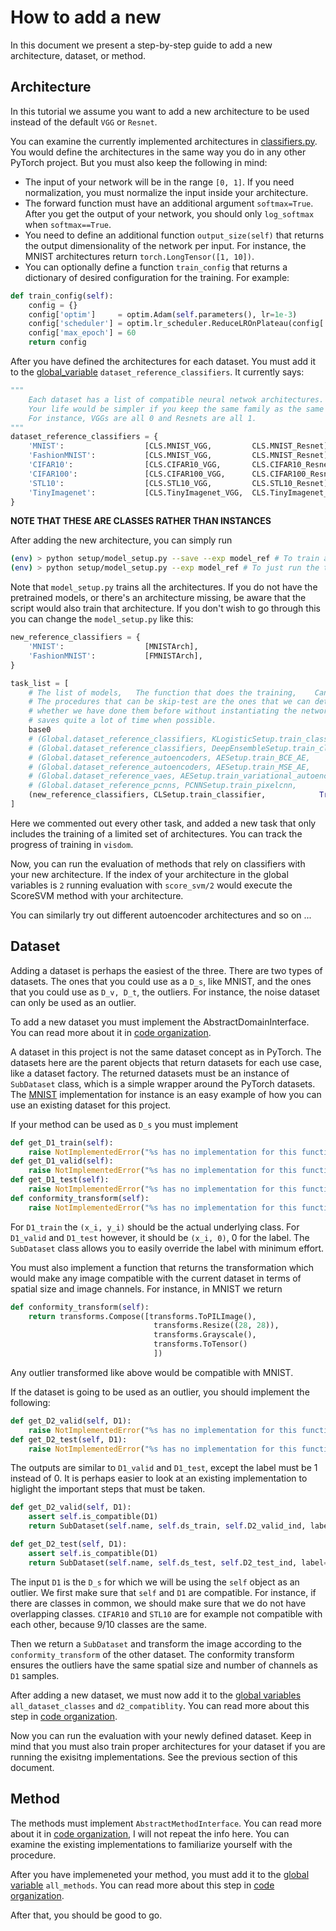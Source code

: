 # How to add a new

In this document we present a step-by-step guide to add a new architecture, dataset, or method.

## Architecture

In this tutorial we assume you want to add a new architecture to be used instead of the default `VGG` or `Resnet`.

You can examine the currently implemented architectures in [classifiers.py](../models/classifiers.py). You would define the architectures in the same way you do in any other PyTorch project. But you must also keep the following in mind:

- The input of your network will be in the range `[0, 1]`. If you need normalization, you must normalize the input inside your architecture.
- The forward function must have an additional argument `softmax=True`. After you get the output of your network, you should only `log_softmax` when `softmax==True`.
- You need to define an additional function `output_size(self)` that returns the output dimensionality of the network per input. For instance, the MNIST architectures return `torch.LongTensor([1, 10])`.
- You can optionally define a function `train_config` that returns a dictionary of desired configuration for the training. For example:

```python
def train_config(self):
    config = {}
    config['optim']     = optim.Adam(self.parameters(), lr=1e-3)
    config['scheduler'] = optim.lr_scheduler.ReduceLROnPlateau(config['optim'], patience=10, threshold=1e-2, min_lr=1e-6, factor=0.1, verbose=True)
    config['max_epoch'] = 60
    return config
```

After you have defined the architectures for each dataset. You must add it to the [global_variable](../global_vars.py) `dataset_reference_classifiers`. It currently says:

```python
"""
    Each dataset has a list of compatible neural netwok architectures.
    Your life would be simpler if you keep the same family as the same index within each dataset.
    For instance, VGGs are all 0 and Resnets are all 1.
"""
dataset_reference_classifiers = {
    'MNIST':                  [CLS.MNIST_VGG,         CLS.MNIST_Resnet],
    'FashionMNIST':           [CLS.MNIST_VGG,         CLS.MNIST_Resnet],
    'CIFAR10':                [CLS.CIFAR10_VGG,       CLS.CIFAR10_Resnet],
    'CIFAR100':               [CLS.CIFAR100_VGG,      CLS.CIFAR100_Resnet],
    'STL10':                  [CLS.STL10_VGG,         CLS.STL10_Resnet],
    'TinyImagenet':           [CLS.TinyImagenet_VGG,  CLS.TinyImagenet_Resnet],
}
```
**NOTE THAT THESE ARE CLASSES RATHER THAN INSTANCES**

After adding the new architecture, you can simply run
```bash
(env) > python setup/model_setup.py --save --exp model_ref # To train and save the model_ref in the right directory.
(env) > python setup/model_setup.py --exp model_ref # To just run the training without saving.
```
Note that `model_setup.py` trains all the architectures. If you do not have the pretrained models, or there's an architecture missing, be aware that the script would also train that architecture. If you don't wish to go through this you can change the `model_setup.py` like this:

```python
new_reference_classifiers = {
    'MNIST':                  [MNISTArch],
    'FashionMNIST':           [FMNISTArch],
}

task_list = [
    # The list of models,   The function that does the training,    Can I skip-test?,   suffix of the operation.
    # The procedures that can be skip-test are the ones that we can determine
    # whether we have done them before without instantiating the network architecture or dataset.
    # saves quite a lot of time when possible.
    base0
    # (Global.dataset_reference_classifiers, KLogisticSetup.train_classifier,     True, ['KLogistic']),
    # (Global.dataset_reference_classifiers, DeepEnsembleSetup.train_classifier,  True, ['DE.%d'%i for i in range(5)]),
    # (Global.dataset_reference_autoencoders, AESetup.train_BCE_AE,               False, []),
    # (Global.dataset_reference_autoencoders, AESetup.train_MSE_AE,               False, []),
    # (Global.dataset_reference_vaes, AESetup.train_variational_autoencoder,      False, []),
    # (Global.dataset_reference_pcnns, PCNNSetup.train_pixelcnn,                  False, []),
    (new_reference_classifiers, CLSetup.train_classifier,            True, [base0]),
]
```

Here we commented out every other task, and added a new task that only includes the training of a limited set of architectures. You can track the progress of training in `visdom`.

Now, you can run the evaluation of methods that rely on classifiers with your new architecture. If the index of your architecture in the global variables is `2` running evaluation with `score_svm/2` would execute the ScoreSVM method with your architecture.

You can similarly try out different autoencoder architectures and so on ...

## Dataset

Adding a dataset is perhaps the easiest of the three. There are two types of datasets. The ones that you could use as a `D_s`, like MNIST, and the ones that you could use as `D_v, D_t`, the outliers. For instance, the noise dataset can only be used as an outlier.

To add a new dataset you must implement the AbstractDomainInterface. You can read more about it in [code organization](code_organization.md).

A dataset in this project is not the same dataset concept as in PyTorch. The datasets here are the parent objects that return datasets for each use case, like a dataset factory. The returned datasets must be an instance of `SubDataset` class, which is a simple wrapper around the PyTorch datasets. The [MNIST](../datasets/MNIST.py) implementation for instance is an easy example of how you can use an existing dataset for this project.

If your method can be used as `D_s` you must implement
```python
def get_D1_train(self):
    raise NotImplementedError("%s has no implementation for this function."%(self.__class__.__name__))
def get_D1_valid(self):
    raise NotImplementedError("%s has no implementation for this function."%(self.__class__.__name__))
def get_D1_test(self):
    raise NotImplementedError("%s has no implementation for this function."%(self.__class__.__name__))
def conformity_transform(self):
    raise NotImplementedError("%s has no implementation for this function."%(self.__class__.__name__))        
```

For `D1_train` the `(x_i, y_i)` should be the actual underlying class. For `D1_valid` and `D1_test` however, it should be `(x_i, 0)`, 0 for the label. The `SubDataset` class allows you to easily override the label with minimum effort.

You must also implement a function that returns the transformation which would make any image compatible with the current dataset in terms of spatial size and image channels. For instance, in MNIST we return

```python
def conformity_transform(self):
    return transforms.Compose([transforms.ToPILImage(),
                                transforms.Resize((28, 28)),
                                transforms.Grayscale(),
                                transforms.ToTensor()
                                ])
```

Any outlier transformed like above would be compatible with MNIST.

If the dataset is going to be used as an outlier, you should implement the following:
```python
def get_D2_valid(self, D1):
    raise NotImplementedError("%s has no implementation for this function."%(self.__class__.__name__))
def get_D2_test(self, D1):
    raise NotImplementedError("%s has no implementation for this function."%(self.__class__.__name__))    
```
The outputs are similar to `D1_valid` and `D1_test`, except the label must be 1 instead of 0. It is perhaps easier to look at an existing implementation to higlight the important steps that must be taken.

```python
def get_D2_valid(self, D1):
    assert self.is_compatible(D1)
    return SubDataset(self.name, self.ds_train, self.D2_valid_ind, label=1, transform=D1.conformity_transform())

def get_D2_test(self, D1):
    assert self.is_compatible(D1)
    return SubDataset(self.name, self.ds_test, self.D2_test_ind, label=1, transform=D1.conformity_transform())
```

The input `D1` is the `D_s` for which we will be using the `self` object as an outlier. We first make sure that `self` and `D1` are compatible. For instance, if there are classes in common, we should make sure that we do not have overlapping classes. `CIFAR10` and `STL10` are for example not compatible with each other, because 9/10 classes are the same.

Then we return a `SubDataset` and transform the image according to the `conformity_transform` of the other dataset. The conformity transform ensures the outliers have the same spatial size and number of channels as `D1` samples.

After adding a new dataset, we must now add it to the [global variables](../global_vars.py) `all_dataset_classes` and `d2_compatiblity`. You can read more about this step in [code organization](code_organization.md#datasets).

Now you can run the evaluation with your newly defined dataset. Keep in mind that you must also train proper architectures for your dataset if you are running the exisitng implementations. See the previous section of this document.

## Method

The methods must implement `AbstractMethodInterface`. You can read more about it in [code organization](code_organization.md#abstractmethodinterface), I will not repeat the info here. You can examine the existing implementations to familiarize yourself with the procedure.

After you have implemeneted your method, you must add it to the [global variable](../global_vars.py) `all_methods`. You can read more about this step in [code organization](code_organization.md#methods).

After that, you should be good to go.